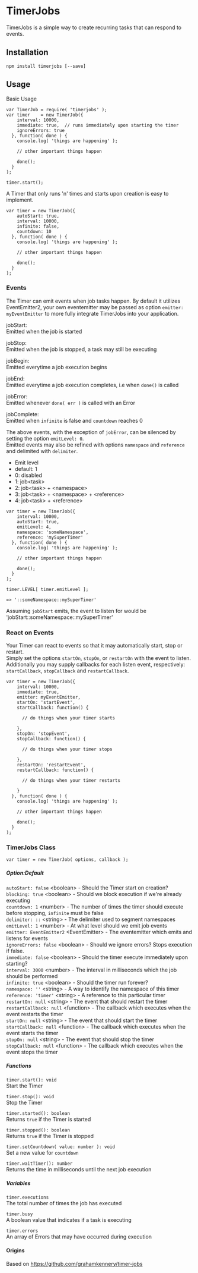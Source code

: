 
# TimerJobs

TimerJobs is a simple way to create recurring tasks that can respond to events.


## Installation

```
npm install timerjobs [--save]
```

## Usage

Basic Usage

```
var TimerJob = require( 'timerjobs' );
var timer    = new TimerJob({
    interval: 10000,
    immediate: true,  // runs immediately upon starting the timer
    ignoreErrors: true
  }, function( done ) {
    console.log( 'things are happening' );

    // other important things happen

    done();
  }
);

timer.start();
```

A Timer that only runs 'n' times and starts upon creation is easy to implement.

```
var timer = new TimerJob({
    autoStart: true,
    interval: 10000,
    infinite: false,
    countdown: 10
  }, function( done ) {
    console.log( 'things are happening' );

    // other important things happen

    done();
  }
);
```

### Events

The Timer can emit events when job tasks happen. By default it utilizes EventEmitter2,
your own eventemitter may be passed as option `emitter: myEventEmitter` to more fully
integrate TimerJobs into your application.

jobStart:  
  Emitted when the job is started  

jobStop:  
  Emitted when the job is stopped, a task may still be executing

jobBegin:  
  Emitted everytime a job execution begins  

jobEnd:  
  Emitted everytime a job execution completes, i.e when `done()` is called  

jobError:  
  Emitted whenever `done( err )` is called with an Error  

jobComplete:  
  Emitted when `infinite` is false and `countdown` reaches 0   

The above events, with the exception of `jobError`, can be silenced by setting
the option `emitLevel: 0`.   
Emitted events may also be refined with options `namespace` and `reference` and delimited with `delimiter`.
* Emit level
* default: 1
* 0: disabled
* 1: job\<task\>
* 2: job\<task\> + \<namespace\>
* 3: job\<task\> + \<namespace\> + \<reference\>
* 4: job\<task\> + \<reference\>

```
var timer = new TimerJob({
    interval: 10000,
    autoStart: true,
    emitLevel: 4,
    namespace: 'someNamespace',
    reference: 'mySuperTimer'
  }, function( done ) {
    console.log( 'things are happening' );

    // other important things happen

    done();
  }
);

timer.LEVEL[ timer.emitLevel ];

=> '::someNamespace::mySuperTimer'
```
Assuming `jobStart` emits, the event to listen for would be 'jobStart::someNamespace::mySuperTimer'


### React on Events

Your Timer can react to events so that it may automatically start, stop or restart.   
Simply set the options `startOn`, `stopOn`, or `restartOn` with the event to listen.
Additionally you may supply callbacks for each listen event, respectively:    `startCallback`, `stopCallback` and `restartCallback`.

```
var timer = new TimerJob({
    interval: 10000,
    immediate: true,
    emitter: myEventEmitter,
    startOn: 'startEvent',
    startCallback: function() {

      // do things when your timer starts

    },
    stopOn: 'stopEvent',
    stopCallback: function() {

      // do things when your timer stops

    },
    restartOn: 'restartEvent',
    restartCallback: function() {

      // do things when your timer restarts

    }
  }, function( done ) {
    console.log( 'things are happening' );

    // other important things happen

    done();
  }
);
```

### TimerJobs Class
```
var timer = new TimerJob( options, callback );
```
##### Option:Default
`autoStart: false` \<boolean\> - Should the Timer start on creation?   
`blocking: true` \<boolean\> - Should we block execution if we're already executing   
`countdown: 1` \<number\> - The number of times the timer should execute before stopping, `infinite` must be false   
`delimiter: ::` \<string\> - The delimiter used to segment namespaces   
`emitLevel: 1` \<number\> - At what level should we emit job events   
`emitter: EventEmitter2` \<EventEmitter\> - The eventemitter which emits and listens for events   
`ignoreErrors: false` \<boolean\> - Should we ignore errors? Stops execution if false.  
`immediate: false` \<boolean\> - Should the timer execute immediately upon starting?   
`interval: 3000` \<number\> - The interval in milliseconds which the job should be performed   
`infinite: true` \<boolean\> - Should the timer run forever?   
`namespace: ''` \<string\> - A way to identify the namespace of this timer   
`reference: 'timer'` \<string\> - A reference to this particular timer   
`restartOn: null` \<string\> - The event that should restart the timer   
`restartCallback: null` \<function\> - The callback which executes when the event restarts the timer   
`startOn: null` \<string\> - The event that should start the timer   
`startCallback: null` \<function\> - The callback which executes when the event starts the timer   
`stopOn: null` \<string\> - The event that should stop the timer   
`stopCallback: null` \<function\> - The callback which executes when the event stops the timer   

##### Functions

`timer.start(): void`    
Start the Timer   

`timer.stop(): void`    
Stop the Timer   

`timer.started(): boolean`    
Returns `true` if the Timer is started   

`timer.stopped(): boolean`    
Returns `true` if the Timer is stopped   

`timer.setCountdown( value: number ): void`    
Set a new value for `countdown`    

`timer.waitTimer(): number`    
Returns the time in milliseconds until the next job execution  

##### Variables

`timer.executions`    
The total number of times the job has executed    

`timer.busy`    
A boolean value that indicates if a task is executing     

`timer.errors`    
An array of Errors that may have occurred during execution    

#### Origins

Based on https://github.com/grahamkennery/timer-jobs
